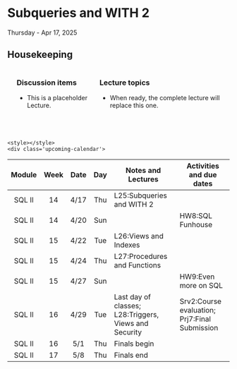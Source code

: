 # Subqueries and WITH 2

Thursday - Apr 17, 2025

## Housekeeping

<div class="columns">

<div class="column" width="9%">

</div>

<div class="column" width="45%">

### Discussion items

- This is a placeholder Lecture.

</div>

<div class="column" width="40%">

### Lecture topics

- When ready, the complete lecture will replace this one.

</div>

</div>

<div style="margin-top:25px">

 

</div>

    <style></style>
    <div class='upcoming-calendar'>

| Module | Week | Date | Day | Notes and Lectures | Activities and due dates |
|:--:|:--:|:--:|:--:|----|----|
| SQL II | 14 | 4/17 | Thu | L25:Subqueries and WITH 2 |  |
| SQL II | 14 | 4/20 | Sun |  | HW8:SQL Funhouse |
| SQL II | 15 | 4/22 | Tue | L26:Views and Indexes |  |
| SQL II | 15 | 4/24 | Thu | L27:Procedures and Functions |  |
| SQL II | 15 | 4/27 | Sun |  | HW9:Even more on SQL |
| SQL II | 16 | 4/29 | Tue | Last day of classes; L28:Triggers, Views and Security | Srv2:Course evaluation; Prj7:Final Submission |
| SQL II | 16 | 5/1 | Thu | Finals begin |  |
| SQL II | 17 | 5/8 | Thu | Finals end |  |

</div>
